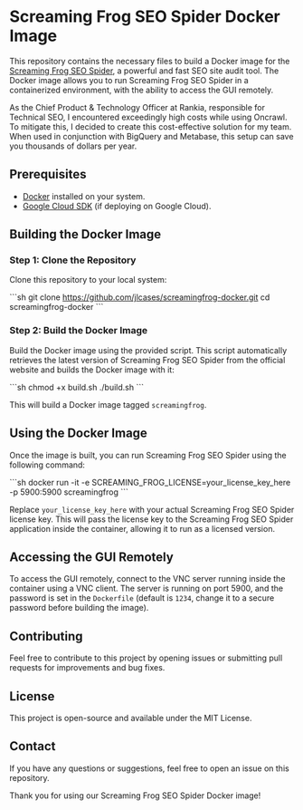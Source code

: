 # Screaming Frog SEO Spider Docker Image

This repository contains the necessary files to build a Docker image for the [Screaming Frog SEO Spider](https://www.screamingfrog.co.uk/seo-spider/), a powerful and fast SEO site audit tool. The Docker image allows you to run Screaming Frog SEO Spider in a containerized environment, with the ability to access the GUI remotely.

As the Chief Product & Technology Officer at Rankia, responsible for Technical SEO, I encountered exceedingly high costs while using Oncrawl. To mitigate this, I decided to create this cost-effective solution for my team. When used in conjunction with BigQuery and Metabase, this setup can save you thousands of dollars per year.



## Prerequisites

- [Docker](https://www.docker.com/get-started) installed on your system.
- [Google Cloud SDK](https://cloud.google.com/sdk/docs/install) (if deploying on Google Cloud).

## Building the Docker Image

### Step 1: Clone the Repository

Clone this repository to your local system:

\```sh
git clone https://github.com/jlcases/screamingfrog-docker.git
cd screamingfrog-docker
\```

### Step 2: Build the Docker Image

Build the Docker image using the provided script. This script automatically retrieves the latest version of Screaming Frog SEO Spider from the official website and builds the Docker image with it:

\```sh
chmod +x build.sh
./build.sh
\```

This will build a Docker image tagged `screamingfrog`.

## Using the Docker Image

Once the image is built, you can run Screaming Frog SEO Spider using the following command:

\```sh
docker run -it -e SCREAMING_FROG_LICENSE=your_license_key_here -p 5900:5900 screamingfrog
\```

Replace `your_license_key_here` with your actual Screaming Frog SEO Spider license key. This will pass the license key to the Screaming Frog SEO Spider application inside the container, allowing it to run as a licensed version.

## Accessing the GUI Remotely

To access the GUI remotely, connect to the VNC server running inside the container using a VNC client. The server is running on port 5900, and the password is set in the `Dockerfile` (default is `1234`, change it to a secure password before building the image).

## Contributing

Feel free to contribute to this project by opening issues or submitting pull requests for improvements and bug fixes.

## License

This project is open-source and available under the MIT License.

## Contact

If you have any questions or suggestions, feel free to open an issue on this repository.

Thank you for using our Screaming Frog SEO Spider Docker image!
